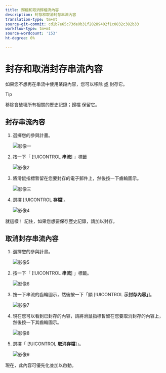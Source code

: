 ```yaml
---
title: 歸檔和取消歸檔流內容
description: 封存和取消封存串流內容
translation-type: tm+mt
source-git-commit: cd1b7e65c73de0b31f20289402f1c0832c382b33
workflow-type: tm+mt
source-wordcount: '153'
ht-degree: 0%

---
```



# 封存和取消封存串流內容

如果您不想再在串流中使用某段內容，您可以移除 [或](/help/sky/remove-stream-content.md) 封存它。

>[!TIP]
>
>移除會破壞所有相關的歷史記錄；歸檔
>保留它。

## 封存串流內容

1. 選擇您的參與計畫。

   ![影像一](/help/sky/assets/engagement-programs/archive-and-unarchive-stream-content/archive-and-unarchive-stream-content-1.png)

1. 按一下「 [!UICONTROL **串流**] 」標籤

   ![影像2](/help/sky/assets/engagement-programs/archive-and-unarchive-stream-content/archive-and-unarchive-stream-content-2.png)

1. 將滑鼠指標暫留在您要封存的電子郵件上，然後按一下齒輪圖示。

   ![影像三](/help/sky/assets/engagement-programs/archive-and-unarchive-stream-content/archive-and-unarchive-stream-content-3.png)

1. 選擇 [!UICONTROL **存檔**]。

   ![影像4](/help/sky/assets/engagement-programs/archive-and-unarchive-stream-content/archive-and-unarchive-stream-content-4.png)

就這樣！ 記住，如果您想要保存歷史記錄，請加以封存。

## 取消封存串流內容

1. 選擇您的參與計畫。

   ![影像5](/help/sky/assets/engagement-programs/archive-and-unarchive-stream-content/archive-and-unarchive-stream-content-5.png)

1. 按一下「 [!UICONTROL **串流**] 」標籤。

   ![影像6](/help/sky/assets/engagement-programs/archive-and-unarchive-stream-content/archive-and-unarchive-stream-content-6.png)

1. 按一下串流的齒輪圖示，然後按一下「顯 [!UICONTROL **示封存內容」**]。

   ![影像7](/help/sky/assets/engagement-programs/archive-and-unarchive-stream-content/archive-and-unarchive-stream-content-7.png)

1. 現在您可以看到已封存的內容，請將滑鼠指標暫留在您要取消封存的內容上，然後按一下其齒輪圖示。

   ![影像8](/help/sky/assets/engagement-programs/archive-and-unarchive-stream-content/archive-and-unarchive-stream-content-8.png)

1. 選擇「 [!UICONTROL **取消存檔**]」。

   ![影像9](/help/sky/assets/engagement-programs/archive-and-unarchive-stream-content/archive-and-unarchive-stream-content-9.png)

現在，此內容可優先化並加以啟動。
